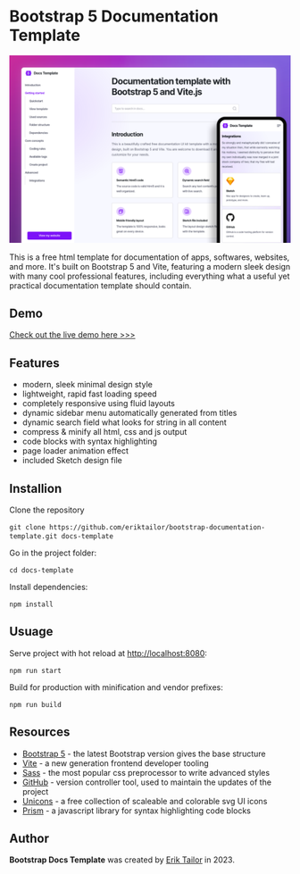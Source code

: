 # Bootstrap 5 Documentation Template
[![Foo](/screenshot.png)](https://eriktailor.github.io/bootstrap-docs-template)

This is a free html template for documentation of apps, softwares, websites, and more. It's built on Bootstrap 5 and Vite, featuring a modern sleek design with many cool professional features, including everything what a useful yet practical documentation template should contain.

## Demo
[Check out the live demo here >>>](https://eriktailor.github.io/bootstrap-docs-template)

## Features
-   modern, sleek minimal design style
-   lightweight, rapid fast loading speed
-   completely responsive using fluid layouts
-   dynamic sidebar menu automatically generated from titles
-   dynamic search field what looks for string in all content
-   compress & minify all html, css and js output
-   code blocks with syntax highlighting
-   page loader animation effect
-   included Sketch design file

## Installion
Clone the repository
```
git clone https://github.com/eriktailor/bootstrap-documentation-template.git docs-template
```

Go in the project folder:
```
cd docs-template
```

Install dependencies:
```
npm install
```


## Usuage
Serve project with hot reload at [http://localhost:8080](http://localhost:8080):
```
npm run start
```

Build for production with minification and vendor prefixes:
```
npm run build
```

## Resources
- [Bootstrap 5](https://getbootstrap.com) - the latest Bootstrap version gives the base structure
- [Vite](https://vitejs.dev) - a new generation frontend developer tooling
- [Sass](https://vitejs.dev) - the most popular css preprocessor to write advanced styles
- [GitHub](https://vitejs.dev) - version controller tool, used to maintain the updates of the project
- [Unicons](https://vitejs.dev) - a free collection of scaleable and colorable svg UI icons
- [Prism](https://vitejs.dev) - a javascript library for syntax highlighting code blocks

## Author
**Bootstrap Docs Template** was created by [Erik Tailor](https://eriktailor.hu) in 2023.